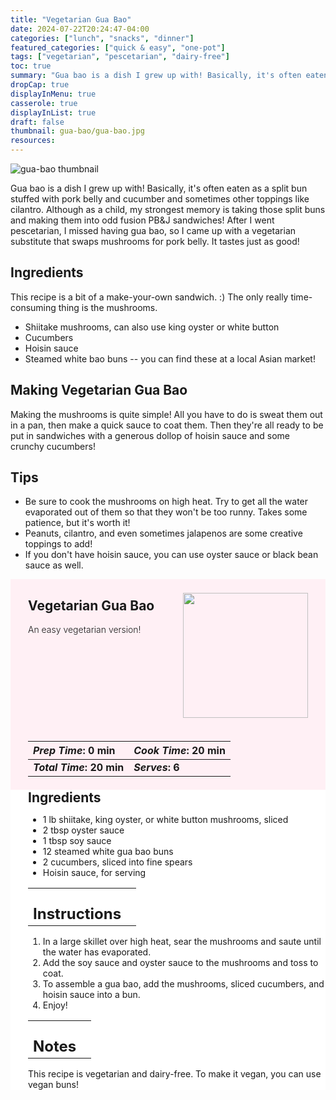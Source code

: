 ```yaml
---
title: "Vegetarian Gua Bao"
date: 2024-07-22T20:24:47-04:00
categories: ["lunch", "snacks", "dinner"]
featured_categories: ["quick & easy", "one-pot"]
tags: ["vegetarian", "pescetarian", "dairy-free"]
toc: true
summary: "Gua bao is a dish I grew up with! Basically, it's often eaten as a split bun stuffed with pork belly and cucumber and sometimes other toppings like cilantro. Although as a child, my strongest memory is taking those split buns and making them into odd fusion PB&J sandwiches! After I went pescetarian, I missed having gua bao, so I came up with a vegetarian substitute that swaps mushrooms for pork belly. It tastes just as good!"
dropCap: true
displayInMenu: true
casserole: true
displayInList: true
draft: false
thumbnail: gua-bao/gua-bao.jpg
resources:
---
```


![gua-bao thumbnail](../../gua-bao/gua-bao.jpg)

Gua bao is a dish I grew up with! Basically, it's often eaten as a split bun stuffed with pork belly and cucumber and sometimes other toppings like cilantro. Although as a child, my strongest memory is taking those split buns and making them into odd fusion PB&J sandwiches! After I went pescetarian, I missed having gua bao, so I came up with a vegetarian substitute that swaps mushrooms for pork belly. It tastes just as good!

## Ingredients

This recipe is a bit of a make-your-own sandwich. :) The only really time-consuming thing is the mushrooms.

- Shiitake mushrooms, can also use king oyster or white button
- Cucumbers
- Hoisin sauce
- Steamed white bao buns -- you can find these at a local Asian market!

## Making Vegetarian Gua Bao

Making the mushrooms is quite simple! All you have to do is sweat them out in a pan, then make a quick sauce to coat them. Then they're all ready to be put in sandwiches with a generous dollop of hoisin sauce and some crunchy cucumbers!

## Tips

- Be sure to cook the mushrooms on high heat. Try to get all the water evaporated out of them so that they won't be too runny. Takes some patience, but it's worth it!
- Peanuts, cilantro, and even sometimes jalapenos are some creative toppings to add!
- If you don't have hoisin sauce, you can use oyster sauce or black bean sauce as well. 

<div style = "background-color: lavenderblush;"  id = "recipe"> 
<div style = "background-color:lavenderblush; padding-left:2em; margin-top:0; margin-bottom:0;">

<div style="display:flex; align-items:center; justify-content:space-between; padding-right:2em"><div style = "margin-bottom:10em;"><h2>Vegetarian Gua Bao</h2><p style = "font-weight: 300;">An easy vegetarian version!</p></div><img src="../../gua-bao/gua-bao.jpg"  width="200em" height="200em"/></div>

| _Prep Time_: 0 min  | _Cook Time_: 20 min  |
| :--- | :--- |
| **_Total Time_: 20 min** | **_Serves_: 6**  |

</div>
<div style="background-color: white; padding-left:2em; border-width:3px; border-color:lavenderblush; margin-top:0;">
 <div><h2 style = "margin-top:1em; margin-bottom:0;" >Ingredients</h2></div>
 
- 1 lb shiitake, king oyster, or white button mushrooms, sliced
- 2 tbsp oyster sauce
- 1 tbsp soy sauce
- 12 steamed white gua bao buns 
- 2 cucumbers, sliced into fine spears
- Hoisin sauce, for serving

|   |    |
| :--- | :--- |
| <div><h2 style = "margin-top:1em; margin-bottom:0;" >Instructions</h2></div>|   |

1. In a large skillet over high heat, sear the mushrooms and saute until the water has evaporated.
2. Add the soy sauce and oyster sauce to the mushrooms and toss to coat. 
3. To assemble a gua bao, add the mushrooms, sliced cucumbers, and hoisin sauce into a bun. 
4. Enjoy!

|   |    |
| :--- | :--- |
| <div><h2 style = "margin-top:1em; margin-bottom:0;" >Notes</h2></div>|   |

This recipe is vegetarian and dairy-free. To make it vegan, you can use vegan buns!

</div>
</div>